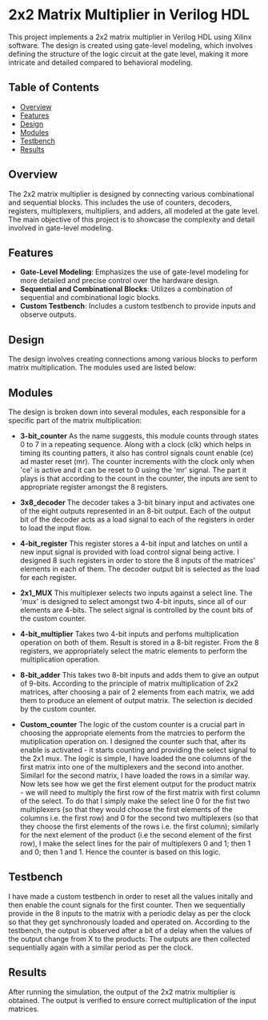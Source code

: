 # 2x2 Matrix Multiplier in Verilog HDL

This project implements a 2x2 matrix multiplier in Verilog HDL using Xilinx software. The design is created using gate-level modeling, which involves defining the structure of the logic circuit at the gate level, making it more intricate and detailed compared to behavioral modeling.

## Table of Contents

- [Overview](#overview)
- [Features](#features)
- [Design](#design)
- [Modules](#modules)
- [Testbench](#testbench)
- [Results](#results)

## Overview

The 2x2 matrix multiplier is designed by connecting various combinational and sequential blocks. This includes the use of counters, decoders, registers, multiplexers, multipliers, and adders, all modeled at the gate level. The main objective of this project is to showcase the complexity and detail involved in gate-level modeling.

## Features

- **Gate-Level Modeling**: Emphasizes the use of gate-level modeling for more detailed and precise control over the hardware design.
- **Sequential and Combinational Blocks**: Utilizes a combination of sequential and combinational logic blocks.
- **Custom Testbench**: Includes a custom testbench to provide inputs and observe outputs.

## Design

The design involves creating connections among various blocks to perform matrix multiplication. The modules used are listed below:

## Modules

The design is broken down into several modules, each responsible for a specific part of the matrix multiplication:

- **3-bit_counter**
As the name suggests, this module counts through states 0 to 7 in a repeating sequence. Along with a clock (clk) which helps in timing its counting patters, it also has control signals count enable (ce) ad master reset (mr). The counter increments with the clock only when 'ce' is active and it can be reset to 0 using the 'mr' signal.
The part it plays is that according to the count in the counter, the inputs are sent to appropriate register amongst the 8 registers.

- **3x8_decoder**
The decoder takes a 3-bit binary input and activates one of the eight outputs represented in an 8-bit output.
Each of the output bit of the decoder acts as a load signal to each of the registers in order to load the input flow.

- **4-bit_register**
This register stores a 4-bit input and latches on until a new input signal is provided with load control signal being active.
I designed 8 such registers in order to store the 8 inputs of the matrices' elements in each of them. The decoder output bit is selected as the load for each register.

- **2x1_MUX**
This multiplexer selects two inputs against a select line.
The 'mux' is designed to select amongst two 4-bit inputs, since all of our elements are 4-bits. The select signal is controlled by the count bits of the custom counter.

- **4-bit_multiplier**
Takes two 4-bit inputs and perfoms multiplication operation on both of them. Result is stored in a 8-bit register.
From the 8 registers, we appropriately select the matric elements to perform the multiplication operation.

- **8-bit_adder**
This takes two 8-bit inputs and adds them to give an output of 9-bits.
According to the principle of matrix multiplication of 2x2 matrices, after choosing a pair of 2 elements from each matrix, we add them to produce an element of output matrix. The selection is decided by the custom counter.

- **Custom_counter**
The logic of the custom counter is a crucial part in choosing the appropriate elements from the matrcies to perform the mutiplication operation on. I designed the counter such that, after its enable is activated - it starts counting and providing the select signal to the 2x1 mux. The logic is simple, I have loaded the one columns of the first matrix into one of the multiplexers and the second into another. Similarl for the second matrix, I have loaded the rows in a similar way. Now lets see how we get the first element output for the product matrix - we will need to multiply the first row of the first matrix with first column of the select. To do that I simply make the select line 0 for the fist two multiplexers (so that they would choose the first elements of the columns i.e. the first row) and 0 for the second two multiplexers (so that they choose the first elements of the rows i.e. the first column); similarly for the next element of the product (i.e the second element of the first row), I make the select lines for the pair of multiplexers 0 and 1; then 1 and 0; then 1 and 1. Hence the counter is based on this logic.

## Testbench

I have made a custom testbench in order to reset all the values initally and then enable the count signals for the first counter. Then we sequentially provide in the 8 inputs to the matrix with a periodic delay as per the clock so that they get synchronously loaded and operated on. According to the testbench, the output is observed after a bit of a delay when the values of the output change from X to the products. The outputs are then collected sequentially again with a similar period as per the clock.

## Results

After running the simulation, the output of the 2x2 matrix multiplier is obtained. The output is verified to ensure correct multiplication of the input matrices. 




